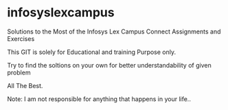 # infosyslexcampus
Solutions to the Most of the Infosys Lex Campus Connect Assignments and Exercises

This GIT is solely for Educational and training Purpose only.

Try to find the soltions on your own for better understandability of given problem

All The Best.

Note: I am not responsible for anything that happens in your life.. 

